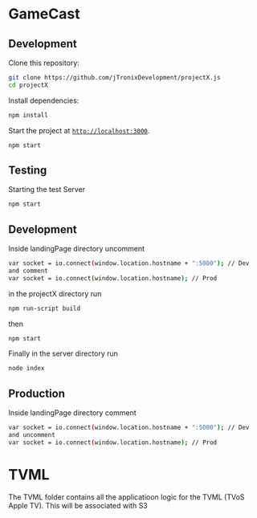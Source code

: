# GameCast

## Development

Clone this repository:

```sh
git clone https://github.com/jTronixDevelopment/projectX.js
cd projectX
```

Install dependencies:

```sh
npm install
```

Start the project at [`http://localhost:3000`](http://localhost:3000).

```sh
npm start
```

## Testing
Starting the test Server
```sh
npm start
```

## Development

Inside landingPage directory uncomment
```sh
var socket = io.connect(window.location.hostname + ":5000"); // Dev
and comment
var socket = io.connect(window.location.hostname); // Prod

```
in the projectX directory run
```sh
npm run-script build
```
then
```sh
npm start
```
Finally in the server directory run
```sh
node index
```


## Production

Inside landingPage directory comment
```sh
var socket = io.connect(window.location.hostname + ":5000"); // Dev
and uncomment
var socket = io.connect(window.location.hostname); // Prod

```


# TVML
  The TVML folder contains all the applicatioon logic for the TVML (TVoS Apple TV).
  This will be associated with S3
